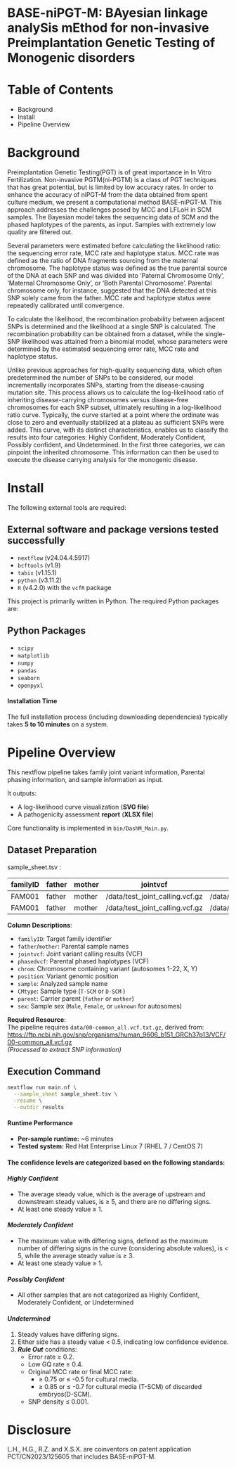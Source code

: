# **BASE-niPGT-M: BAyesian linkage analySis mEthod for non-invasive Preimplantation Genetic Testing of Monogenic disorders**

# Table of Contents

+ Background
+ Install
+ Pipeline Overview

# Background

Preimplantation Genetic Testing(PGT) is of great importance in In Vitro Fertilization. Non-invasive PGTM(ni-PGTM) is a class of PGT techniques that has great potential, but is limited by low accuracy rates. In order to enhance the accuracy of niPGT-M from the data obtained from spent culture medium, we present a computational method BASE-niPGT-M.  This approach addresses the challenges posed by MCC and LFLoH in SCM samples. The Bayesian model takes the sequencing data of SCM and the phased haplotypes of the parents, as input. Samples with extremely low quality are filtered out.

Several parameters were estimated before calculating the likelihood ratio: the sequencing error rate, MCC rate and haplotype status. MCC rate was defined as the ratio of DNA fragments sourcing from the maternal chromosome. The haplotype status was defined as the true parental source of the DNA at each SNP and was divided into ‘Paternal Chromosome Only’, ‘Maternal Chromosome Only’, or ‘Both Parental Chromosome’. Parental chromosome only, for instance, suggested that the DNA detected at this SNP solely came from the father. MCC rate and haplotype status were repeatedly calibrated until convergence.

To calculate the likelihood, the recombination probability between adjacent SNPs is determined and the likelihood at a single SNP is calculated. The recombination probability can be obtained from a dataset, while the single-SNP likelihood was attained from a binomial model, whose parameters were determined by the estimated sequencing error rate, MCC rate and haplotype status.

Unlike previous approaches for high-quality sequencing data, which often predetermined the number of SNPs to be considered, our model incrementally incorporates SNPs, starting from the disease-causing mutation site. This process allows us to calculate the log-likelihood ratio of inheriting disease-carrying chromosomes versus disease-free chromosomes for each SNP subset, ultimately resulting in a log-likelihood ratio curve. Typically, the curve started at a point where the ordinate was close to zero and eventually stabilized at a plateau as sufficient SNPs were added. This curve, with its distinct characteristics, enables us to classify the results into four categories: Highly Confident, Moderately Confident, Possibly confident, and Undetermined. In the first three categories, we can pinpoint the inherited chromosome.  This information can then be used to execute the disease carrying analysis for the monogenic disease.

# Install

The following external tools are required:

## External software and package versions tested successfully
+ `nextflow` (v24.04.4.5917)
+ `bcftools` (v1.9)
+ `tabix` (v1.15.1)
+ `python` (v3.11.2) 
+ `R` (v4.2.0) with the `vcfR` package 

This project is primarily written in Python. The required Python packages are:

## Python Packages

+ `scipy`
+ `matplotlib`
+ `numpy`
+ `pandas`
+ `seaborn`
+ `openpyxl`

#### Installation Time

The full installation process (including downloading dependencies) typically takes **5 to 10 minutes** on a system.

# Pipeline Overview

This nextflow pipeline  takes family joint variant  information, Parental phasing information, and sample information as input.

It outputs:
- A log-likelihood curve visualization (**SVG file**)
- A pathogenicity assessment **report** (**XLSX file**)

Core functionality is implemented in `bin/DashM_Main.py`.


## Dataset Preparation
sample_sheet.tsv : 

|  familyID | father  |  mother | jointvcf  | phasedvcf  | chrom  | position  | sample  | CMtype  | parent  | sex |
| ------------ | ------------ | ------------ | ------------ | ------------ | ------------ | ------------ | ------------ | ------------ | ------------ |------------ |
|FAM001|father | mother  | /data/test_joint_calling.vcf.gz  | /data/test.phased.vcf.gz  | 1  | 45974001  | CM1|  T-SCM |  father | unknown  |
|FAM001|father | mother  | /data/test_joint_calling.vcf.gz  | /data/test.phased.vcf.gz  | 1  | 45974001  | CM2|  T-SCM |  father | unknown  |


**Column Descriptions**:
- `familyID`: Target family identifier
- `father`/`mother`: Parental sample names
- `jointvcf`: Joint variant calling results (VCF)
- `phasedvcf`: Parental phased haplotypes (VCF)
- `chrom`: Chromosome containing variant (autosomes 1-22, X, Y)
- `position`: Variant genomic position
- `sample`: Analyzed sample name
- `CMtype`: Sample type (`T-SCM`  or `D-SCM` )
- `parent`: Carrier parent (`father` or `mother`)
- `sex`: Sample sex (`Male`, `Female`, or `unknown` for autosomes)


**Required Resource**:  
The pipeline requires `data/00-common_all.vcf.txt.gz`, derived from:  
https://ftp.ncbi.nih.gov/snp/organisms/human_9606_b151_GRCh37p13/VCF/00-common_all.vcf.gz  
*(Processed to extract SNP information)*


## Execution Command
```bash
nextflow run main.nf \
  --sample_sheet sample_sheet.tsv \
  -resume \
  --outdir results
```

#### Runtime Performance

*   **Per-sample runtime:** ~6 minutes
*   **Tested system:** Red Hat Enterprise Linux 7 (RHEL 7 / CentOS 7)

#### The confidence levels are categorized based on the following standards:

#### *Highly Confident*

+ The average steady value, which is the average of upstream and downstream steady values, is ≥ 5,  and there are no differing signs.
+ At least one steady value ≥ 1.

#### *Moderately Confident*

+ The maximum value with differing signs, defined as the maximum number of differing signs in the curve (considering absolute values), is < 5, while the average steady value is ≥ 3.
+ At least one steady value ≥ 1.

#### *Possibly Confident*

+ All other samples that are not categorized as Highly Confident, Moderately Confident, or Undetermined

#### *Undetermined*

1. Steady values have differing signs.
2. Either side has a steady value < 0.5, indicating low confidence evidence.
3. ***Rule Out*** conditions:
    + Error rate ≥ 0.2.
    + Low GQ  rate ≥ 0.4.
    + Original MCC rate or final MCC rate:
        + ≥ 0.75 or ≤ -0.5 for cultural media.
        + ≥ 0.85 or ≤ -0.7 for cultural media (T-SCM) of discarded embryos(D-SCM).
    + SNP density ≤ 0.001.

# Disclosure
L.H., H.G., R.Z. and X.S.X. are coinventors on patent application PCT/CN2023/125605 that includes BASE-niPGT-M.
